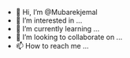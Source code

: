 - 👋 Hi, I’m @Mubarekjemal
- 👀 I’m interested in ...
- 🌱 I’m currently learning ...
- 💞️ I’m looking to collaborate on ...
- 📫 How to reach me ...

<!---
Mubarekjemal/Mubarekjemal is a ✨ special ✨ repository because its `README.md` (this file) appears on your GitHub profile.
You can click the Preview link to take a look at your changes.
--->
